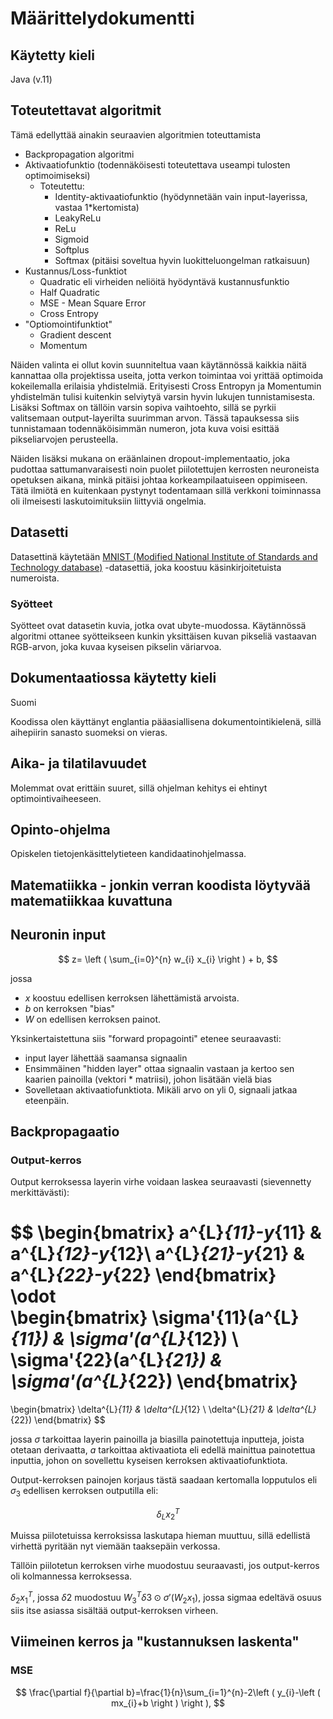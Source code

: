 # Määrittelydokumentti

## Käytetty kieli

Java (v.11)

## Toteutettavat algoritmit

Tämä edellyttää ainakin seuraavien algoritmien toteuttamista

* Backpropagation algoritmi
* Aktivaatiofunktio (todennäköisesti toteutettava useampi tulosten optimoimiseksi)
    * Toteutettu:
        * Identity-aktivaatiofunktio (hyödynnetään vain input-layerissa, vastaa 1*kertomista)
        * LeakyReLu
        * ReLu
        * Sigmoid
        * Softplus
        * Softmax (pitäisi soveltua hyvin luokitteluongelman ratkaisuun)
* Kustannus/Loss-funktiot
    * Quadratic eli virheiden neliöitä hyödyntävä kustannusfunktio
    * Half Quadratic
    * MSE - Mean Square Error
    * Cross Entropy
* "Optiomointifunktiot"
    * Gradient descent
    * Momentum

Näiden valinta ei ollut kovin suunniteltua vaan käytännössä kaikkia näitä kannattaa olla projektissa useita, jotta verkon toimintaa voi yrittää optimoida kokeilemalla erilaisia yhdistelmiä. Erityisesti Cross Entropyn ja Momentumin yhdistelmän tulisi kuitenkin selviytyä varsin hyvin lukujen tunnistamisesta. Lisäksi Softmax on tällöin varsin sopiva vaihtoehto, sillä se pyrkii valitsemaan output-layerilta suurimman arvon. Tässä tapauksessa siis tunnistamaan todennäköisimmän numeron, jota kuva voisi esittää pikseliarvojen perusteella.

Näiden lisäksi mukana on eräänlainen dropout-implementaatio, joka pudottaa sattumanvaraisesti noin puolet piilotettujen kerrosten neuroneista opetuksen aikana, minkä pitäisi johtaa korkeampilaatuiseen oppimiseen. Tätä ilmiötä en kuitenkaan pystynyt todentamaan sillä verkkoni toiminnassa oli ilmeisesti laskutoimituksiin liittyviä ongelmia.

## Datasetti

Datasettinä käytetään [MNIST (Modified National Institute of Standards and Technology database)](http://yann.lecun.com/exdb/mnist/) -datasettiä, joka koostuu käsinkirjoitetuista numeroista. 

### Syötteet

Syötteet ovat datasetin kuvia, jotka ovat ubyte-muodossa. Käytännössä algoritmi ottanee syötteikseen kunkin yksittäisen kuvan pikseliä vastaavan RGB-arvon, joka kuvaa kyseisen pikselin väriarvoa.

## Dokumentaatiossa käytetty kieli

Suomi

Koodissa olen käyttänyt englantia pääasiallisena dokumentointikielenä, sillä aihepiirin sanasto suomeksi on vieras.

## Aika- ja tilatilavuudet

Molemmat ovat erittäin suuret, sillä ohjelman kehitys ei ehtinyt optimointivaiheeseen.


## Opinto-ohjelma

Opiskelen tietojenkäsittelytieteen kandidaatinohjelmassa.

## Matematiikka - jonkin verran koodista löytyvää matematiikkaa kuvattuna

## Neuronin input

$$
z= \left ( \sum_{i=0}^{n} w_{i} x_{i} \right ) + b,
$$

jossa

* $x$ koostuu edellisen kerroksen lähettämistä arvoista.
* $b$ on kerroksen "bias"
* $W$ on edellisen kerroksen painot.

Yksinkertaistettuna siis "forward propagointi" etenee seuraavasti:

* input layer lähettää saamansa signaalin
* Ensimmäinen "hidden layer" ottaa signaalin vastaan ja kertoo sen kaarien painoilla (vektori * matriisi), johon lisätään vielä bias
* Sovelletaan aktivaatiofunktiota. Mikäli arvo on yli 0, signaali jatkaa eteenpäin.

## Backpropagaatio

### Output-kerros

Output kerroksessa layerin virhe voidaan laskea seuraavasti (sievennetty merkittävästi):

$$
\begin{bmatrix}
a^{L}_{11}-y_{11} & a^{L}_{12}-y_{12}\\ 
a^{L}_{21}-y_{21} & a^{L}_{22}-y_{22}
\end{bmatrix}
\odot  
\begin{bmatrix}
\sigma'{11}(a^{L}_{11}) & \sigma'(a^{L}_{12}) \\ 
\sigma'{22}(a^{L}_{21}) & \sigma'(a^{L}_{22})
\end{bmatrix}
=
\begin{bmatrix}
\delta^{L}_{11} & \delta^{L}_{12} \\ 
\delta^{L}_{21} & \delta^{L}_{22})
\end{bmatrix}
$$


jossa $\sigma$ tarkoittaa layerin painoilla ja biasilla painotettuja inputteja, joista otetaan derivaatta, $a$ tarkoittaa aktivaatiota eli edellä mainittua painotettua inputtia, johon on sovellettu kyseisen kerroksen aktivaatiofunktiota. 

Output-kerroksen painojen korjaus tästä saadaan kertomalla lopputulos eli $\sigma_{3}$ edellisen kerroksen outputilla eli:

$$\delta_{L} x^{T}_{2}$$

Muissa piilotetuissa kerroksissa laskutapa hieman muuttuu, sillä edellistä virhettä pyritään nyt viemään taaksepäin verkossa.


Tällöin piilotetun kerroksen virhe muodostuu seuraavasti, jos output-kerros oli kolmannessa kerroksessa.

$\delta_{2} x^{T}_{1}$, jossa $\delta{2}$ muodostuu $W^{T}_{3} \delta{3} \odot \sigma'(W_{2} x_{1})$, jossa sigmaa edeltävä osuus siis itse asiassa sisältää output-kerroksen virheen.

## Viimeinen kerros ja "kustannuksen laskenta"

### MSE

$$
\frac{\partial f}{\partial b}=\frac{1}{n}\sum_{i=1}^{n}-2\left ( y_{i}-\left ( mx_{i}+b \right ) \right ),
$$